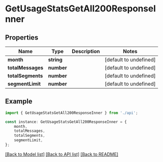 # GetUsageStatsGetAll200ResponseInner


## Properties

Name | Type | Description | Notes
------------ | ------------- | ------------- | -------------
**month** | **string** |  | [default to undefined]
**totalMessages** | **number** |  | [default to undefined]
**totalSegments** | **number** |  | [default to undefined]
**segmentLimit** | **number** |  | [default to undefined]

## Example

```typescript
import { GetUsageStatsGetAll200ResponseInner } from './api';

const instance: GetUsageStatsGetAll200ResponseInner = {
    month,
    totalMessages,
    totalSegments,
    segmentLimit,
};
```

[[Back to Model list]](../README.md#documentation-for-models) [[Back to API list]](../README.md#documentation-for-api-endpoints) [[Back to README]](../README.md)
